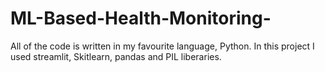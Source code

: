 # ML-Based-Health-Monitoring-
All of the code is written in my favourite language, Python.
In this project I used streamlit, Skitlearn, pandas and PIL liberaries. 
